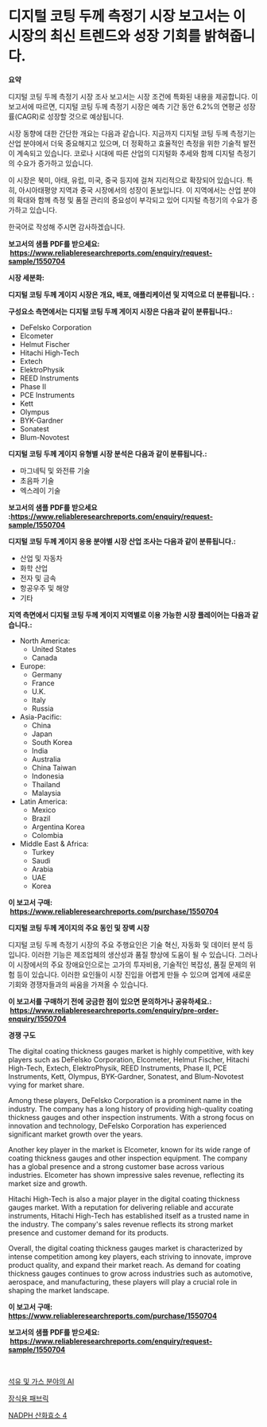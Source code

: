 <p><h1>디지털 코팅 두께 측정기 시장 보고서는 이 시장의 최신 트렌드와 성장 기회를 밝혀줍니다.</h1></p><p><strong>요약</strong></p>
<p><p>디지털 코팅 두께 측정기 시장 조사 보고서는 시장 조건에 특화된 내용을 제공합니다. 이 보고서에 따르면, 디지털 코팅 두께 측정기 시장은 예측 기간 동안 6.2%의 연평균 성장률(CAGR)로 성장할 것으로 예상됩니다.</p><p>시장 동향에 대한 간단한 개요는 다음과 같습니다. 지금까지 디지털 코팅 두께 측정기는 산업 분야에서 더욱 중요해지고 있으며, 더 정확하고 효율적인 측정을 위한 기술적 발전이 계속되고 있습니다. 코로나 시대에 따른 산업의 디지털화 추세와 함께 디지털 측정기의 수요가 증가하고 있습니다.</p><p>이 시장은 북미, 아태, 유럽, 미국, 중국 등지에 걸쳐 지리적으로 확장되어 있습니다. 특히, 아시아태평양 지역과 중국 시장에서의 성장이 돋보입니다. 이 지역에서는 산업 분야의 확대와 함께 측정 및 품질 관리의 중요성이 부각되고 있어 디지털 측정기의 수요가 증가하고 있습니다.</p><p>한국어로 작성해 주시면 감사하겠습니다.</p></p>
<p><strong>보고서의 샘플 PDF를 받으세요: &nbsp;<a href="https://www.reliableresearchreports.com/enquiry/request-sample/1550704">https://www.reliableresearchreports.com/enquiry/request-sample/1550704</a></strong></p>
<p><strong>시장 세분화:</strong></p>
<p><strong> 디지털 코팅 두께 게이지 시장은 개요, 배포, 애플리케이션 및 지역으로 더 분류됩니다. :</strong></p>
<p><strong>구성요소 측면에서는 디지털 코팅 두께 게이지 시장은 다음과 같이 분류됩니다.:</strong></p>
<p><ul><li>DeFelsko Corporation</li><li>Elcometer</li><li>Helmut Fischer</li><li>Hitachi High-Tech</li><li>Extech</li><li>ElektroPhysik</li><li>REED Instruments</li><li>Phase II</li><li>PCE Instruments</li><li>Kett</li><li>Olympus</li><li>BYK-Gardner</li><li>Sonatest</li><li>Blum-Novotest</li></ul></p>
<p><strong> 디지털 코팅 두께 게이지 유형별 시장 분석은 다음과 같이 분류됩니다.:</strong></p>
<p><ul><li>마그네틱 및 와전류 기술</li><li>초음파 기술</li><li>엑스레이 기술</li></ul></p>
<p><strong>보고서의 샘플 PDF를 받으세요 :<a href="https://www.reliableresearchreports.com/enquiry/request-sample/1550704">https://www.reliableresearchreports.com/enquiry/request-sample/1550704</a></strong></p>
<p><strong> 디지털 코팅 두께 게이지 응용 분야별 시장 산업 조사는 다음과 같이 분류됩니다.:</strong></p>
<p><ul><li>산업 및 자동차</li><li>화학 산업</li><li>전자 및 금속</li><li>항공우주 및 해양</li><li>기타</li></ul></p>
<p><strong>지역 측면에서 디지털 코팅 두께 게이지 지역별로 이용 가능한 시장 플레이어는 다음과 같습니다.:</strong></p>
<p><ul>
    <li>
        North America:
        <ul>
            <li>United States</li>
            <li>Canada</li>
        </ul>
    </li>
    <li>
        Europe:
        <ul>
            <li>Germany</li>
            <li>France</li>
            <li>U.K.</li>
            <li>Italy</li>
            <li>Russia</li>
        </ul>
    </li>
    <li>
        Asia-Pacific:
        <ul>
            <li>China</li>
            <li>Japan</li>
            <li>South Korea</li>
            <li>India</li>
            <li>Australia</li>
            <li>China Taiwan</li>
            <li>Indonesia</li>
            <li>Thailand</li>
            <li>Malaysia</li>
        </ul>
    </li>
    <li>
        Latin America:
        <ul>
            <li>Mexico</li>
            <li>Brazil</li>
            <li>Argentina Korea</li>
            <li>Colombia</li>
        </ul>
    </li>
    <li>
        Middle East & Africa:
        <ul>
            <li>Turkey</li>
            <li>Saudi</li>
            <li>Arabia</li>
            <li>UAE</li>
            <li>Korea</li>
        </ul>
    </li>
    </ul></p>
<p><strong>이 보고서 구매: &nbsp;<a href="https://www.reliableresearchreports.com/purchase/1550704">https://www.reliableresearchreports.com/purchase/1550704</a></strong></p>
<p><strong>디지털 코팅 두께 게이지의 주요 동인 및 장벽 시장</strong></p>
<p><p>디지털 코팅 두께 측정기 시장의 주요 주행요인은 기술 혁신, 자동화 및 데이터 분석 등입니다. 이러한 기능은 제조업체의 생산성과 품질 향상에 도움이 될 수 있습니다. 그러나 이 시장에서의 주요 장애요인으로는 고가의 투자비용, 기술적인 복잡성, 품질 문제의 위험 등이 있습니다. 이러한 요인들이 시장 진입을 어렵게 만들 수 있으며 업계에 새로운 기회와 경쟁자들과의 싸움을 가져올 수 있습니다.</p></p>
<p><strong>이 보고서를 구매하기 전에 궁금한 점이 있으면 문의하거나 공유하세요.: &nbsp;<a href="https://www.reliableresearchreports.com/enquiry/pre-order-enquiry/1550704">https://www.reliableresearchreports.com/enquiry/pre-order-enquiry/1550704</a></strong></p>
<p><strong>경쟁 구도</strong></p>
<p><p>The digital coating thickness gauges market is highly competitive, with key players such as DeFelsko Corporation, Elcometer, Helmut Fischer, Hitachi High-Tech, Extech, ElektroPhysik, REED Instruments, Phase II, PCE Instruments, Kett, Olympus, BYK-Gardner, Sonatest, and Blum-Novotest vying for market share. </p><p>Among these players, DeFelsko Corporation is a prominent name in the industry. The company has a long history of providing high-quality coating thickness gauges and other inspection instruments. With a strong focus on innovation and technology, DeFelsko Corporation has experienced significant market growth over the years. </p><p>Another key player in the market is Elcometer, known for its wide range of coating thickness gauges and other inspection equipment. The company has a global presence and a strong customer base across various industries. Elcometer has shown impressive sales revenue, reflecting its market size and growth.</p><p>Hitachi High-Tech is also a major player in the digital coating thickness gauges market. With a reputation for delivering reliable and accurate instruments, Hitachi High-Tech has established itself as a trusted name in the industry. The company's sales revenue reflects its strong market presence and customer demand for its products.</p><p>Overall, the digital coating thickness gauges market is characterized by intense competition among key players, each striving to innovate, improve product quality, and expand their market reach. As demand for coating thickness gauges continues to grow across industries such as automotive, aerospace, and manufacturing, these players will play a crucial role in shaping the market landscape.</p></p>
<p><strong>이 보고서 구매: &nbsp; <a href="https://www.reliableresearchreports.com/purchase/1550704">https://www.reliableresearchreports.com/purchase/1550704</a></strong></p>
<p><strong>보고서의 샘플 PDF를 받으세요: &nbsp;<a href="https://www.reliableresearchreports.com/enquiry/request-sample/1550704">https://www.reliableresearchreports.com/enquiry/request-sample/1550704</a></strong><strong></strong></p>
<p>&nbsp;</p>
<p><p><a href="https://github.com/lzrvbyqzftro57/Market-Research-Report-List-1/blob/main/38533586239.md">석유 및 가스 분야의 AI</a></p><p><a href="https://github.com/LanceOlsotn8978/Market-Research-Report-List-1/blob/main/56766256238.md">장식용 패브릭</a></p><p><a href="https://github.com/vs019sa3m8x/Market-Research-Report-List-1/blob/main/51437806240.md">NADPH 산화효소 4</a></p></p>